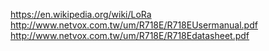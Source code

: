 https://en.wikipedia.org/wiki/LoRa
http://www.netvox.com.tw/um/R718E/R718EUsermanual.pdf
http://www.netvox.com.tw/um/R718E/R718Edatasheet.pdf
